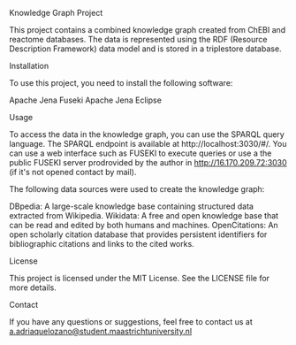 Knowledge Graph Project

This project contains a combined knowledge graph created from ChEBI and reactome databases. The data is represented using the RDF (Resource Description Framework) data model and is stored in a triplestore database.

Installation

To use this project, you need to install the following software:

Apache Jena Fuseki
Apache Jena
Eclipse


Usage

To access the data in the knowledge graph, you can use the SPARQL query language. The SPARQL endpoint is available at http://localhost:3030/#/. You can use a web interface such as FUSEKI to execute queries or use a the public FUSEKI server prodrovided by the author in http://16.170.209.72:3030 (if it's not opened contact by mail).



The following data sources were used to create the knowledge graph:

DBpedia: A large-scale knowledge base containing structured data extracted from Wikipedia.
Wikidata: A free and open knowledge base that can be read and edited by both humans and machines.
OpenCitations: An open scholarly citation database that provides persistent identifiers for bibliographic citations and links to the cited works.


License

This project is licensed under the MIT License. See the LICENSE file for more details.

Contact

If you have any questions or suggestions, feel free to contact us at a.adriaquelozano@student.maastrichtuniversity.nl
